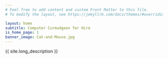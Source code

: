 ```yaml
---
# Feel free to add content and custom Front Matter to this file.
# To modify the layout, see https://jekyllrb.com/docs/themes/#overriding-theme-defaults

layout: home
subtitle: Computer Curmudgeon for Hire
is_home_page: 1
banner_image: Cat-and-Mouse.jpg
---
```


{{ site.long_description }}
